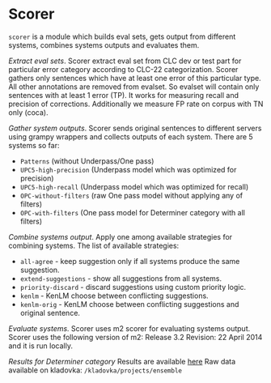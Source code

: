 

Scorer
=======

`scorer` is a module which builds eval sets, gets output from different systems,
combines systems outputs and evaluates them.

*Extract eval sets*. 
Scorer extract eval set from CLC dev or test part for particular error category
according to CLC-22 categorization. Scorer gathers only sentences which have
at least one error of this particular type. All other annotations are removed
from evalset. So evalset will contain only sentences with at least 1 error (TP).
It works for measuring recall and precision of corrections.
Additionally we measure FP rate on corpus with TN only (coca).

*Gather system outputs*. 
Scorer sends original sentences to different servers using grampy wrappers and
collects outputs of each system.
There are 5 systems so far:
- `Patterns` (without Underpass/One pass)
- `UPC5-high-precision` (Underpass model which was optimized for precision)
- `UPC5-high-recall` (Underpass model which was optimized for recall)
- `OPC-without-filters` (raw One pass model without applying any of filters)
- `OPC-with-filters` (One pass model for Determiner category  with all filters)

*Combine systems output*. 
Apply one among available strategies for combining systems. 
The list of available strategies: 
- `all-agree` - keep suggestion only if all systems produce the same suggestion. 
- `extend-suggestions` - show all suggestions from all systems. 
- `priority-discard` - discard suggestions using custom priority logic. 
- `kenlm` - KenLM choose between conflicting suggestions. 
- `kenlm-orig` - KenLM choose between conflicting suggestions and original sentence. 

*Evaluate systems.* 
Scorer uses m2 scorer for evaluating systems output. 
Scorer uses the following version of m2: Release 3.2 Revision: 22 April 2014 
and it is run locally.

*Results for Determiner category*
Results are available [here](https://docs.google.com/spreadsheets/d/19k78-pycFo31FBLi4eaBHWp7iDc7M5vHAr9KDV7yEeE/edit#gid=0)
Raw data available on kladovka: `/kladovka/projects/ensemble`


